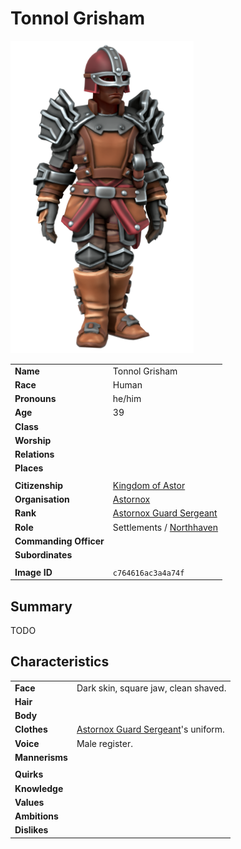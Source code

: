 # Tonnol Grisham

<img src="https://raw.githubusercontent.com/jesskelsall/astarus-images/main/people/portraits/c764616ac3a4a74f.png" height="500" />

|||
| --- | --- |
| **Name** | Tonnol Grisham | character.3
| **Race** | Human |
| **Pronouns** | he/him |
| **Age** | 39 |
| **Class** | |
| **Worship** | |
| **Relations** | |
| **Places** | |
|||
| **Citizenship** | [Kingdom of Astor](../civilisations/kingdom-of-astor/kingdom-of-astor.md) |
| **Organisation** | [Astornox](../organisations/astornox/astornox.md) |
| **Rank** | [Astornox Guard Sergeant](../organisations/astornox/ranks/astornox-guard-sergeant.md) |
| **Role** | Settlements / [Northhaven](../places/cities/northhaven.md) |
| **Commanding Officer** | |
| **Subordinates** | |
|||
| **Image ID** | `c764616ac3a4a74f` |

## Summary

TODO

## Characteristics

| | |
| --- | --- |
| **Face** | Dark skin, square jaw, clean shaved. | characteristics.2
| **Hair** | |
| **Body** | |
| **Clothes** | [Astornox Guard Sergeant](../organisations/astornox/ranks/astornox-guard-sergeant.md)'s uniform. |
| **Voice** | Male register. |
| **Mannerisms** | |
| | |
| **Quirks** | |
| **Knowledge** | |
| **Values** | |
| **Ambitions** | |
| **Dislikes** | |

